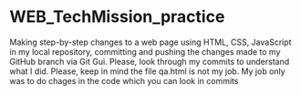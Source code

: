 # WEB_TechMission_practice
Making step-by-step changes to a web page using HTML, CSS, JavaScript in my local repository, committing and pushing the changes made to my GitHub branch via Git Gui. Please, look through my commits to understand what I did.
Please, keep in mind the file qa.html is not my job. My job only was to do chages in the code which you can look in commits
